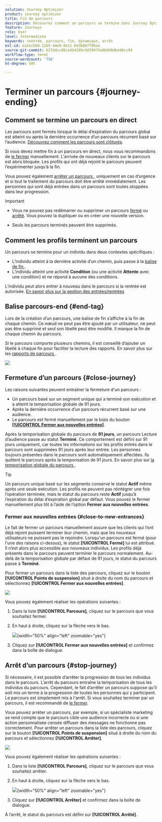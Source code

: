 ```yaml
---
solution: Journey Optimizer
product: journey optimizer
title: Fin de parcours
description: Découvrez comment un parcours se termine dans Journey Optimizer.
feature: Journeys
role: User
level: Intermediate
keywords: rentrée, parcours, fin, dynamique, arrêt
exl-id: ea1ecbb0-12b5-44e8-8e11-6d3b8bff06aa
source-git-commit: b27ddcc88ca4b4209c9d29974a0b0d0dbe98cc94
workflow-type: tm+mt
source-wordcount: '756'
ht-degree: 50%

---
```


# Terminer un parcours {#journey-ending}

## Comment se termine un parcours en direct

Les parcours sont fermés lorsque le délai d’expiration du parcours global est atteint ou après la dernière occurrence d’un parcours récurrent basé sur l’audience. [Découvrez comment les parcours sont clôturés](#close-journey).

Si vous devez mettre fin à un parcours en direct, nous vous recommandons de [le fermer](#close-to-new-entrances) manuellement. L&#39;arrivée de nouveaux clients sur le parcours est alors bloquée. Les profils qui ont déjà rejoint le parcours peuvent l’expérimenter jusqu’à la fin.

Vous pouvez également [arrêter un parcours ](#stop-journey), uniquement en cas d’urgence et si tout le traitement du parcours doit être arrêté immédiatement. Les personnes qui sont déjà entrées dans un parcours sont toutes stoppées dans leur progression.

>[!IMPORTANT]
>
>* Vous ne pouvez pas redémarrer ou supprimer un parcours [fermé](#close-journey) ou [arrêté](#stop-journey). Vous pouvez la dupliquer ou en créer une nouvelle version.
>
>* Seuls les parcours terminés peuvent être supprimés.

## Comment les profils terminent un parcours

Un parcours se termine pour un individu dans deux contextes spécifiques :

* L’individu atteint à la dernière activité d’un chemin, puis passe à la [ balise de fin ](#end-tag).
* L’individu atteint une activité **Condition** (ou une activité **Attente** avec une condition) et ne répond à aucune des conditions.

L’individu peut alors entrer à nouveau dans le parcours si la rentrée est autorisée. [En savoir plus sur la gestion des entrées/rentrées](../building-journeys/journey-properties.md#entrance)

## Balise parcours-end {#end-tag}

Lors de la création d’un parcours, une balise de fin s’affiche à la fin de chaque chemin. Ce nœud ne peut pas être ajouté par un utilisateur, ne peut pas être supprimé et seul son libellé peut être modifié. Il marque la fin de chaque chemin du parcours.

Si le parcours comporte plusieurs chemins, il est conseillé d’ajouter un libellé à chaque fin pour faciliter la lecture des rapports. En savoir plus sur les [rapports de parcours ](../reports/live-report.md).

![](assets/journey-end.png)

## Fermeture d’un parcours {#close-journey}

Les raisons suivantes peuvent entraîner la fermeture d&#39;un parcours :

* Un parcours basé sur un segment unique qui a terminé son exécution et a atteint la temporisation globale de 91 jours.
* Après la dernière occurrence d’un parcours récurrent basé sur une audience.
* Le parcours est fermé manuellement par le biais du bouton [**[!UICONTROL Fermer aux nouvelles entrées]**](#close-to-new-entrances).

Après la temporisation globale du parcours de **91 jours**, un parcours Lecture d’audience passe au statut **Terminé**. Ce comportement est défini sur 91 jours uniquement, car toutes les informations sur les profils entrés dans le parcours sont supprimées 91 jours après leur entrée. Les personnes toujours présentes dans le parcours sont automatiquement affectées. Ils quittent le parcours après la temporisation de 91 jours.  En savoir plus sur [la temporisation globale du parcours ](../building-journeys/journey-properties.md#global_timeout).

>[!TIP]
>
>Un parcours unique basé sur les segments conserve le statut **Actif** même après une seule exécution. Les profils ne peuvent pas réintégrer une fois l’opération terminée, mais le statut du parcours reste **Actif** jusqu’à l’expiration du délai d’expiration global par défaut. Vous pouvez le fermer manuellement plus tôt à l’aide de l’option **Fermer aux nouvelles entrées**.

### Fermer aux nouvelles entrées {#close-to-new-entrances}

Le fait de fermer un parcours manuellement assure que les clients qui l’ont déjà rejoint puissent terminer leur chemin, mais que les nouveaux utilisateurs ne puissent pas le rejoindre. Lorsqu&#39;un parcours est fermé (pour l&#39;une des raisons ci-dessus), le statut **[!UICONTROL Fermé]** lui est attribué. Il n’est alors plus accessible aux nouveaux individus. Les profils déjà présents dans le parcours peuvent terminer le parcours normalement. Au-delà de la temporisation globale par défaut de 91 jours, le statut du parcours passe à **Terminé**.

Pour fermer un parcours dans la liste des parcours, cliquez sur le bouton **[!UICONTROL Points de suspension]** situé à droite du nom du parcours et sélectionnez **[!UICONTROL Fermer aux nouvelles entrées]**.

![](assets/journey-finish-quick-action.png)

Vous pouvez également réaliser les opérations suivantes :

1. Dans la liste **[!UICONTROL Parcours]**, cliquez sur le parcours que vous souhaitez fermer.
1. En haut à droite, cliquez sur la flèche vers le bas.

   ![](assets/finish_drop_down_list.png){width="50%" align="left" zoomable="yes"}

1. Cliquez sur **[!UICONTROL Fermer aux nouvelles entrées]** et confirmez dans la boîte de dialogue.




## Arrêt d’un parcours {#stop-journey}

Si nécessaire, il est possible d’arrêter la progression de tous les individus dans le parcours. L’arrêt du parcours entraîne la temporisation de tous les individus du parcours. Cependant, le fait d’arrêter un parcours suppose qu&#39;il soit mis un terme à la progression de toutes les personnes qui y participent. Le parcours est simplement mis à l&#39;arrêt. Si vous souhaitez terminer par un parcours, il est recommandé de [le fermer](#close-journey).


Vous pouvez arrêter un parcours, par exemple, si un spécialiste marketing se rend compte que le parcours cible une audience incorrecte ou si une action personnalisée censée diffuser des messages ne fonctionne pas correctement. Pour arrêter un parcours dans la liste des parcours, cliquez sur le bouton **[!UICONTROL Points de suspension]** situé à droite du nom du parcours et sélectionnez **[!UICONTROL Arrêter]**.

![](assets/journey-finish-quick-action.png)

Vous pouvez également réaliser les opérations suivantes :

1. Dans la liste **[!UICONTROL Parcours]**, cliquez sur le parcours que vous souhaitez arrêter.
1. En haut à droite, cliquez sur la flèche vers le bas.

   ![](assets/finish_drop_down_list2.png){width="50%" align="left" zoomable="yes"}

1. Cliquez sur **[!UICONTROL Arrêter]** et confirmez dans la boîte de dialogue.

À l’arrêt, le statut du parcours est défini sur **[!UICONTROL Arrêté]**.
